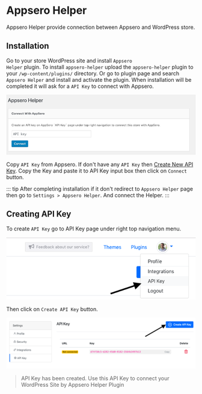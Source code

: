 # Appsero Helper

Appsero Helper provide connection between Appsero and WordPress store.

## Installation
Go to your store WordPress site and install <code>Appsero Helper</code> plugin. To install `appsero-helper` upload the `appsero-helper` plugin to your `/wp-content/plugins/` directory. Or go to plugin page and search `Appsero Helper` and install and activate the plugin. When installation will be completed it will ask for a `API Key` to connect with Appsero.
 
 ![Activate Appsero Helper](../images/api-key/activate-wordpress.png)
 
 Copy `API Key` from Appsero. If don't have any `API Key` then [Create New API Key](appsero-helper.html#creating-api-key). Copy the Key and paste it to API Key input box then click on `Connect` button.
 
 ::: tip
 After completing installation if it don't redirect to `Appsero Helper` page then go to `Settings > Appsero Helper`. And connect the Helper.
 :::
 
 
 ## Creating API Key
 
 To create <code>API Key</code> go to API Key page under right top navigation menu.
 
 ![API Key](../images/api-key/1.png)
 
 Then click on <code>Create API Key</code> button.
 
 ![Create API Key](../images/api-key/2.png)
 
 > API Key has been created. Use this API Key to connect your WordPress Site by Appsero Helper Plugin

